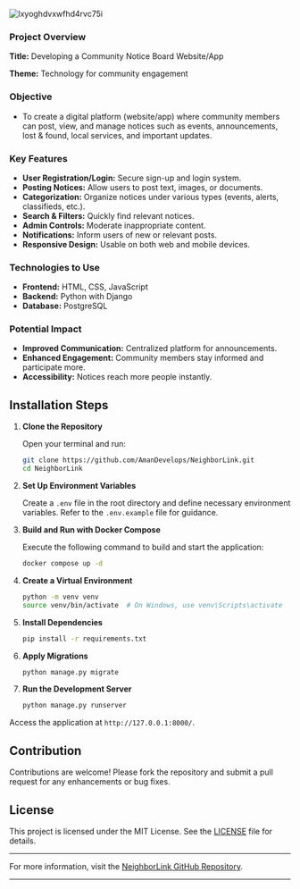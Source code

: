 ![lxyoghdvxwfhd4rvc75i](https://github.com/user-attachments/assets/135abac0-714a-4ec8-b64b-a44a3fd05799)


### Project Overview

**Title:** Developing a Community Notice Board Website/App

**Theme:** Technology for community engagement

### Objective

- To create a digital platform (website/app) where community members can post, view, and manage notices such as events, announcements, lost & found, local services, and important updates.

### Key Features

- **User Registration/Login:** Secure sign-up and login system.
- **Posting Notices:** Allow users to post text, images, or documents.
- **Categorization:** Organize notices under various types (events, alerts, classifieds, etc.).
- **Search & Filters:** Quickly find relevant notices.
- **Admin Controls:** Moderate inappropriate content.
- **Notifications:** Inform users of new or relevant posts.
- **Responsive Design:** Usable on both web and mobile devices.

### Technologies to Use

- **Frontend:** HTML, CSS, JavaScript
- **Backend:** Python with Django
- **Database:** PostgreSQL


### Potential Impact

- **Improved Communication:** Centralized platform for announcements.
- **Enhanced Engagement:** Community members stay informed and participate more.
- **Accessibility:** Notices reach more people instantly.



## Installation Steps

1. **Clone the Repository**

   Open your terminal and run:

   ```bash
   git clone https://github.com/AmanDevelops/NeighborLink.git
   cd NeighborLink
   ```



2. **Set Up Environment Variables**

   Create a `.env` file in the root directory and define necessary environment variables. Refer to the `.env.example` file for guidance.

3. **Build and Run with Docker Compose**

   Execute the following command to build and start the application:

   ```bash
   docker compose up -d
   ```

4. **Create a Virtual Environment**

   ```bash
   python -m venv venv
   source venv/bin/activate  # On Windows, use venv\Scripts\activate
   ```



5. **Install Dependencies**

   ```bash
   pip install -r requirements.txt
   ```



6. **Apply Migrations**

   ```bash
   python manage.py migrate
   ```



7. **Run the Development Server**

   ```bash
   python manage.py runserver
   ```



Access the application at `http://127.0.0.1:8000/`.

## Contribution

Contributions are welcome! Please fork the repository and submit a pull request for any enhancements or bug fixes.

## License

This project is licensed under the MIT License. See the [LICENSE](https://github.com/AmanDevelops/NeighborLink/blob/main/LICENSE) file for details.

---

For more information, visit the [NeighborLink GitHub Repository](https://github.com/AmanDevelops/NeighborLink).

---
